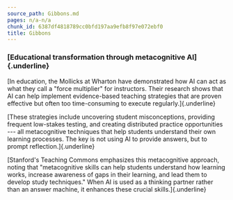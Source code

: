 ```yaml
---
source_path: Gibbons.md
pages: n/a-n/a
chunk_id: 6387df4818789cc0bfd197aa9efb8f97e072ebf0
title: Gibbons
---
```

### **[Educational transformation through metacognitive AI]{.underline}**

[In education, the Mollicks at Wharton have demonstrated how AI can act
as what they call a \"force multiplier\" for instructors. Their research
shows that AI can help implement evidence-based teaching strategies that
are proven effective but often too time-consuming to execute
regularly.]{.underline}

[These strategies include uncovering student misconceptions, providing
frequent low-stakes testing, and creating distributed practice
opportunities --- all metacognitive techniques that help students
understand their own learning processes. The key is not using AI to
provide answers, but to prompt reflection.]{.underline}

[Stanford\'s Teaching Commons emphasizes this metacognitive approach,
noting that \"metacognitive skills can help students understand how
learning works, increase awareness of gaps in their learning, and lead
them to develop study techniques.\" When AI is used as a thinking
partner rather than an answer machine, it enhances these crucial
skills.]{.underline}

